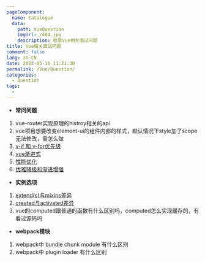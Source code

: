 ```yaml
---
pageComponent:
  name: Catalogue
  data:
    path: VueQuestion
    imgUrl: /404.jpg
    description: 收录Vue相关面试问题
title: Vue相关面试问题
comment: false
lang: zh-CN
date: 2022-05-16 11:21:30
permalink: /Vue/Question/
categories: 
  - Question
tags: 
  - 
---
```


- **常问问题**
1. vue-router实现原理的histroy相关的api
2. vue项目想要改变element-ui的组件内部的样式，默认情况下style加了scope无法修改，需怎么做
3. [v-if 和 v-for优先级](./FAQs/priorityVifWithVfor.md)
4. [vue渐进式](./FAQs/progressive.md)
5. [性能优化](./FAQs/optimizationPerformance.md)
5. [优雅降级和渐进增强](./FAQs/gracefulDegradationAndGradualEnhancement.md)


- **实例选项**
1. [extend(s)与mixins差异](./Example/diffExtend(s)WithMixins.md)
2. [created与activated差异](./Example/diffCreatedWithActivated.md)
3. vue的computed跟普通的函数有什么区别吗，computed怎么实现缓存的，有看过源码吗


- **webpack模块**
1. webpack中 bundle chunk module 有什么区别
2. webpack中 plugin loader 有什么区别

